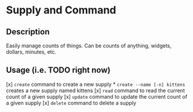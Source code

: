 # Supply and Command

## Description

Easily manage counts of things. Can be counts of anything, widgets, dollars, minutes, etc.


## Usage (i.e. TODO right now)

[x] `create` command to create a new supply
    * `create --name [-n] kittens` creates a new supply named kittens
[x] `read` command to read the current count of a given supply
[x] `update` command to update the current count of a given supply
[x] `delete` command to delete a supply

